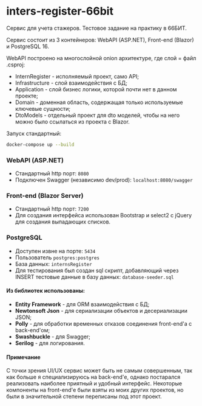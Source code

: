 # inters-register-66bit
Сервис для учета стажеров. Тестовое задание на практику в 66БИТ.

Сервис состоит из 3 контейнеров: WebAPI (ASP.NET), Front-end (Blazor) и PostgreSQL 16.

WebAPI построено на многослойной onion архитектуре, где слой = файл .csproj:
- InternRegister - исполняемый проект, само API;
- Infrastructure - слой взаимодействия с БД;
- Application - слой бизнес логики, которой почти нет в данном проекте;
- Domain - доменная область, содержащая только используемые ключевые сущности;
- DtoModels - отдельный проект для dto моделей, чтобы на него можно было ссылаться из проекта с Blazor.

Запуск стандартный:
```bash
docker-compose up --build
```
### WebAPI (ASP.NET)
- Стандартный http порт: `8080`
- Подключен Swagger (независимо dev/prod): `localhost:8080/swagger`
### Front-end (Blazor Server)
- Стандартный http порт: `7200`
- Для создания интерфейса использован Bootstrap и select2 с jQuery для создания выпадающих списков.
### PostgreSQL
- Доступен извне на порте: `5434` 
- Пользователь `postgres:postgres`
- База данных: `internsRegister`
- Для тестирования был создан sql скрипт, добавляющий через INSERT тестовые данные в базу данных: `database-seeder.sql`
#### Из библиотек использованы:
- **Entity Framework** - для ORM взаимодействия с БД;
- **Newtonsoft Json** - для сериализации объектов и десериализации JSON;
- **Polly** - для обработки временных отказов соединения front-end'а с back-end'ом;
- **Swashbuckle** - для Swagger;
- **Serilog** - для логирования.
#### Примечание
С точки зрения UI/UX сервис может быть не самым совершенным, так как больше я специализируюсь на back-end'е, однако постарался реализовать наиболее приятный и удобный интерфейс.
Некоторые компоненты на front-end'е были взяты из моих других проектов, но были в значительной степени переписаны под этот проект.

